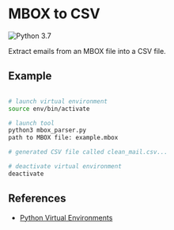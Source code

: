 # MBOX to CSV

![Python 3.7](https://img.shields.io/badge/python-3.7-yellow.svg)

Extract emails from an MBOX file into a CSV file.

## Example

```bash

# launch virtual environment
source env/bin/activate

# launch tool
python3 mbox_parser.py
path to MBOX file: example.mbox

# generated CSV file called clean_mail.csv...

# deactivate virtual environment
deactivate
```

## References

- [Python Virtual Environments](https://packaging.python.org/guides/installing-using-pip-and-virtual-environments/)
